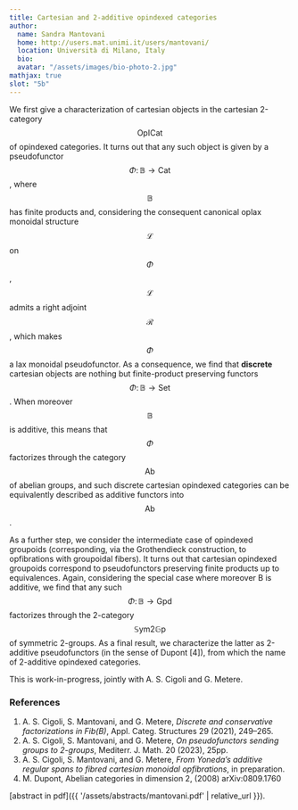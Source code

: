 ```yaml
---
title: Cartesian and 2-additive opindexed categories 
author: 
  name: Sandra Mantovani 
  home: http://users.mat.unimi.it/users/mantovani/
  location: Università di Milano, Italy
  bio: 
  avatar: "/assets/images/bio-photo-2.jpg"
mathjax: true 
slot: "5b" 
---
```



We first give a characterization of cartesian objects in the cartesian 2-category $$\mathsf{OpICat}$$ of opindexed categories. It turns out that any such object is given by a pseudofunctor $$\Phi\colon \mathbb{B}\to \mathsf{Cat}$$, where $$\mathbb{B}$$ has finite products and, considering the consequent canonical oplax monoidal structure $$\mathcal{L}$$ on $$\Phi$$, $$\mathcal{L}$$  admits a right adjoint $$\mathcal{R}$$, which makes $$\Phi$$ a lax monoidal pseudofunctor.
As a consequence, we find that **discrete** cartesian objects are nothing but finite-product preserving functors $$\Phi\colon \mathbb{B}\to \mathsf{Set}$$.
When moreover $$\mathbb{B}$$ is additive, this means that $$\Phi$$ factorizes through the category $$\mathsf{Ab}$$ of abelian groups, and such discrete cartesian opindexed categories can be equivalently described as additive functors into $$\mathsf{Ab}$$.

As a further step, we consider the intermediate case of opindexed groupoids (corresponding, via the Grothendieck construction, to opfibrations with groupoidal fibers). It turns out that cartesian opindexed groupoids correspond to pseudofunctors preserving finite products up to equivalences. Again, considering the special case where moreover B is additive, we find that any such $$\Phi\colon \mathbb{B}\to \mathsf{Gpd}$$
 factorizes through the 2-category $${\mathbb{S}\mathsf{ym}2\mathbb{G}\mathsf{p}}$$ of symmetric 2-groups. As a final result, we characterize the latter as 2-additive pseudofunctors (in the sense of Dupont [4]), from which the name of 2-additive opindexed categories.
 
This is work-in-progress, jointly with A. S. Cigoli and G. Metere. 

### References 

1. A. S. Cigoli, S. Mantovani, and G. Metere, *Discrete and conservative factorizations in Fib(B)*, Appl. Categ. Structures 29 (2021), 249–265.
2. A. S. Cigoli, S. Mantovani, and G. Metere, *On pseudofunctors sending groups to 2-groups*, Mediterr. J. Math. 20 (2023), 25pp.
3. A. S. Cigoli, S. Mantovani, and G. Metere, *From Yoneda’s additive regular spans to fibred cartesian monoidal opfibrations*, in preparation.
4. M. Dupont, Abelian categories in dimension 2, (2008) arXiv:0809.1760


[abstract in pdf]({{ '/assets/abstracts/mantovani.pdf' | relative_url }}). 


